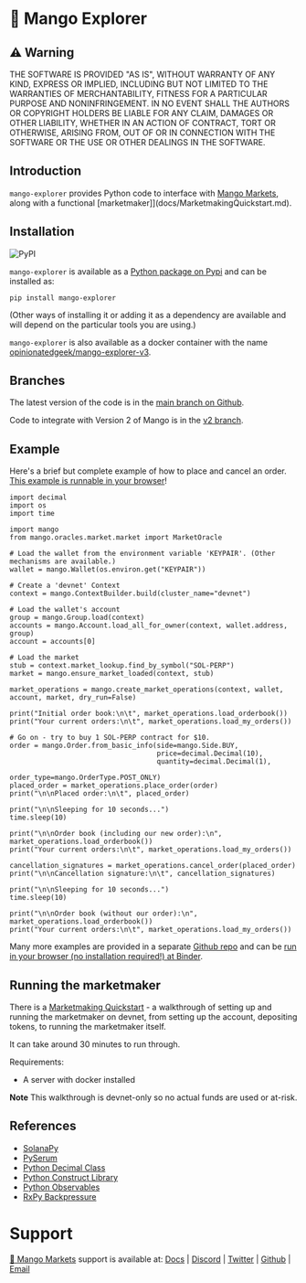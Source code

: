 # 🥭 Mango Explorer

## ⚠ Warning

THE SOFTWARE IS PROVIDED "AS IS", WITHOUT WARRANTY OF ANY KIND, EXPRESS OR IMPLIED, INCLUDING BUT NOT LIMITED TO THE WARRANTIES OF MERCHANTABILITY, FITNESS FOR A PARTICULAR PURPOSE AND NONINFRINGEMENT. IN NO EVENT SHALL THE AUTHORS OR COPYRIGHT HOLDERS BE LIABLE FOR ANY CLAIM, DAMAGES OR OTHER LIABILITY, WHETHER IN AN ACTION OF CONTRACT, TORT OR OTHERWISE, ARISING FROM, OUT OF OR IN CONNECTION WITH THE SOFTWARE OR THE USE OR OTHER DEALINGS IN THE SOFTWARE.


## Introduction

`mango-explorer` provides Python code to interface with [Mango Markets](https://mango.markets), along with a functional [marketmaker]](docs/MarketmakingQuickstart.md).


## Installation

![PyPI](https://img.shields.io/pypi/v/mango-explorer)

`mango-explorer` is available as a [Python package on Pypi](https://pypi.org/project/mango-explorer) and can be installed as:

```
pip install mango-explorer
```

(Other ways of installing it or adding it as a dependency are available and will depend on the particular tools you are using.)

`mango-explorer` is also available as a docker container with the name [opinionatedgeek/mango-explorer-v3](https://hub.docker.com/repository/docker/opinionatedgeek/mango-explorer-v3/).


## Branches

The latest version of the code is in the [main branch on Github](https://github.com/blockworks-foundation/mango-explorer).

Code to integrate with Version 2 of Mango is in the [v2 branch](https://github.com/blockworks-foundation/mango-explorer/tree/v2).


## Example

Here's a brief but complete example of how to place and cancel an order. [This example is runnable in your browser](https://mybinder.org/v2/gh/blockworks-foundation/mango-explorer-examples/HEAD?labpath=PlaceAndCancelOrders.ipynb)!

```
import decimal
import os
import time

import mango
from mango.oracles.market.market import MarketOracle

# Load the wallet from the environment variable 'KEYPAIR'. (Other mechanisms are available.)
wallet = mango.Wallet(os.environ.get("KEYPAIR"))

# Create a 'devnet' Context
context = mango.ContextBuilder.build(cluster_name="devnet")

# Load the wallet's account
group = mango.Group.load(context)
accounts = mango.Account.load_all_for_owner(context, wallet.address, group)
account = accounts[0]

# Load the market
stub = context.market_lookup.find_by_symbol("SOL-PERP")
market = mango.ensure_market_loaded(context, stub)

market_operations = mango.create_market_operations(context, wallet, account, market, dry_run=False)

print("Initial order book:\n\t", market_operations.load_orderbook())
print("Your current orders:\n\t", market_operations.load_my_orders())

# Go on - try to buy 1 SOL-PERP contract for $10.
order = mango.Order.from_basic_info(side=mango.Side.BUY,
                                    price=decimal.Decimal(10),
                                    quantity=decimal.Decimal(1),
                                    order_type=mango.OrderType.POST_ONLY)
placed_order = market_operations.place_order(order)
print("\n\nPlaced order:\n\t", placed_order)

print("\n\nSleeping for 10 seconds...")
time.sleep(10)

print("\n\nOrder book (including our new order):\n", market_operations.load_orderbook())
print("Your current orders:\n\t", market_operations.load_my_orders())

cancellation_signatures = market_operations.cancel_order(placed_order)
print("\n\nCancellation signature:\n\t", cancellation_signatures)

print("\n\nSleeping for 10 seconds...")
time.sleep(10)

print("\n\nOrder book (without our order):\n", market_operations.load_orderbook())
print("Your current orders:\n\t", market_operations.load_my_orders())

```

Many more examples are provided in a separate [Github repo](https://github.com/blockworks-foundation/mango-explorer-examples) and can be [run in your browser (no installation required!) at Binder](https://mybinder.org/v2/gh/blockworks-foundation/mango-explorer-examples/HEAD).


## Running the marketmaker

There is a [Marketmaking Quickstart](docs/MarketmakingQuickstart.md) - a walkthrough of setting up and running the marketmaker on devnet, from setting up the account, depositing tokens, to running the marketmaker itself.

It can take around 30 minutes to run through.

Requirements:
* A server with docker installed

**Note** This walkthrough is devnet-only so no actual funds are used or at-risk.

## References

* [SolanaPy](https://github.com/michaelhly/solana-py/)
* [PySerum](https://github.com/serum-community/pyserum/)
* [Python Decimal Class](https://docs.python.org/3/library/decimal.html)
* [Python Construct Library](https://construct.readthedocs.io/en/latest/)
* [Python Observables](https://rxpy.readthedocs.io/en/latest/)
* [RxPy Backpressure](https://github.com/daliclass/rxpy-backpressure)


# Support

[🥭 Mango Markets](https://mango.markets/) support is available at: [Docs](https://docs.mango.markets/) | [Discord](https://discord.gg/67jySBhxrg) | [Twitter](https://twitter.com/mangomarkets) | [Github](https://github.com/blockworks-foundation) | [Email](mailto:hello@blockworks.foundation)
